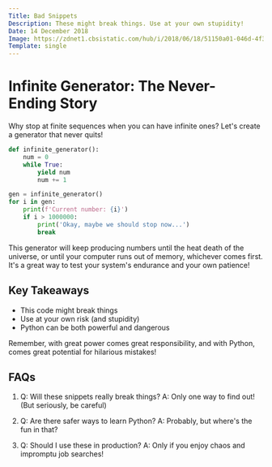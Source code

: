```yaml
---
Title: Bad Snippets
Description: These might break things. Use at your own stupidity!
Date: 14 December 2018
Image: https://zdnet1.cbsistatic.com/hub/i/2018/06/18/51150a01-046d-4f30-a760-0357e6d5c2a0/e7c70a0c23a79d96645a93bd29ff3cc2/another-fun-malware-stock-image.jpg
Template: single
---
```


# Infinite Generator: The Never-Ending Story


Why stop at finite sequences when you can have infinite ones? Let's create a generator that never quits!

```python
def infinite_generator():
    num = 0
    while True:
        yield num
        num += 1

gen = infinite_generator()
for i in gen:
    print(f'Current number: {i}')
    if i > 1000000:
        print('Okay, maybe we should stop now...')
        break
```

This generator will keep producing numbers until the heat death of the universe, or until your computer runs out of memory, whichever comes first. It's a great way to test your system's endurance and your own patience!

## Key Takeaways

- This code might break things
- Use at your own risk (and stupidity)
- Python can be both powerful and dangerous

Remember, with great power comes great responsibility, and with Python, comes great potential for hilarious mistakes!

## FAQs

1. Q: Will these snippets really break things?
   A: Only one way to find out! (But seriously, be careful)

2. Q: Are there safer ways to learn Python?
   A: Probably, but where's the fun in that?

3. Q: Should I use these in production?
   A: Only if you enjoy chaos and impromptu job searches!

